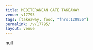 ```yaml
---
title: MEDITERANEAN GATE TAKEAWAY
venue: v17795
tags: [takeaway, food, "fhrs:120956"]
permalink: /v/17795/
layout: venue
---
```

null